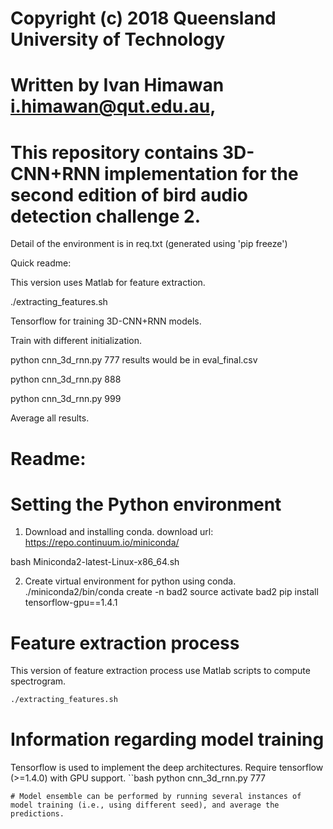 # Copyright (c) 2018 Queensland University of Technology
# Written by Ivan Himawan <i.himawan@qut.edu.au>,
#
# This repository contains 3D-CNN+RNN implementation for the second edition of bird audio detection challenge 2.

Detail of the environment is in req.txt (generated using 'pip freeze')

Quick readme:

This version uses Matlab for feature extraction.

./extracting_features.sh

Tensorflow for training 3D-CNN+RNN models.

Train with different initialization.

python cnn_3d_rnn.py 777
results would be in eval_final.csv

python cnn_3d_rnn.py 888

python cnn_3d_rnn.py 999


Average all results.

# Readme:

# Setting the Python environment

1. Download and installing conda.
download url: https://repo.continuum.io/miniconda/

bash Miniconda2-latest-Linux-x86_64.sh

2. Create virtual environment for python using conda.
./miniconda2/bin/conda create -n bad2
source activate bad2
pip install tensorflow-gpu==1.4.1

# Feature extraction process

This version of feature extraction process use Matlab scripts to compute spectrogram.
```bash
./extracting_features.sh
```
# Information regarding model training

Tensorflow is used to implement the deep architectures. Require tensorflow (>=1.4.0) with GPU support.
``bash
python cnn_3d_rnn.py 777
```
# Model ensemble can be performed by running several instances of model training (i.e., using different seed), and average the predictions.

